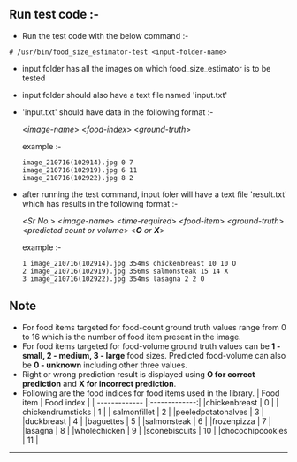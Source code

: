 ## Run test code :-
  - Run the test code with the below command :-
  ```
  # /usr/bin/food_size_estimator-test <input-folder-name>
  ```
   - input folder has all the images on which food_size_estimator is to be tested
   - input folder should also have a text file named 'input.txt'
   - 'input.txt' should have data in the following format :-
      
      <*image-name*> <*food-index*> <*ground-truth*>
       
       example :-
       ```
       image_210716(102914).jpg 0 7
       image_210716(102919).jpg 6 11
       image_210716(102922).jpg 8 2
       ```
   - after running the test command, input foler will have a text file 'result.txt' which has results in the following format :-
      
      <*Sr No.*> <*image-name*> <*time-required*> <*food-item*> <*ground-truth*> <*predicted count or volume*> <***O*** *or* ***X***>
       
       example :-
       ```
       1 image_210716(102914).jpg 354ms chickenbreast 10 10 O
       2 image_210716(102919).jpg 356ms salmonsteak 15 14 X
       3 image_210716(102922).jpg 354ms lasagna 2 2 O
       ```

## Note
  - For food items targeted for food-count ground truth values range from 0 to 16 which is the number of food item present in the image.
  - For food items targeted for food-volume ground truth values can be **1 - small, 2 - medium, 3 - large** food sizes. Predicted food-volume can also be **0 - unknown** including other three values.
  - Right or wrong prediction result is displayed using **O for correct prediction** and **X for incorrect prediction**.
  - Following are the food indices for food items used in the library.
    | Food item     | Food index |
    | ------------- |:-------------:|
    |chickenbreast      | 0     |
    | chickendrumsticks      | 1     |
    | salmonfillet      | 2     |
    |peeledpotatohalves      | 3     |
    |duckbreast      | 4     |
    |baguettes      | 5     |
    |salmonsteak      | 6     |
    |frozenpizza      | 7     |
    |lasagna      | 8     |
    |wholechicken      | 9     |
    |sconebiscuits      | 10     |
    |chocochipcookies      | 11    |
---
